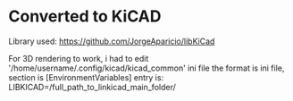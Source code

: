 <h1>Converted to KiCAD</h1>

Library used: https://github.com/JorgeAparicio/libKiCad

For 3D rendering to work, i had to edit '/home/username/.config/kicad/kicad_common' ini file
the format is ini file, section is [EnvironmentVariables]
entry is:
LIBKICAD=/full_path_to_linkicad_main_folder/
